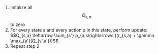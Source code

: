 1. Initalize all $$Q_{s,a}$$ to zero
2. For every state _s_ and every action _a_ in this state, perform update: $$Q_{s,a} \leftarrow \sum_{s'} p_{a,s\rightarrows')(r_{s,a} + \gamma \max_{a'}(Q_{s',a'}))$$
3. Repeat step 2
